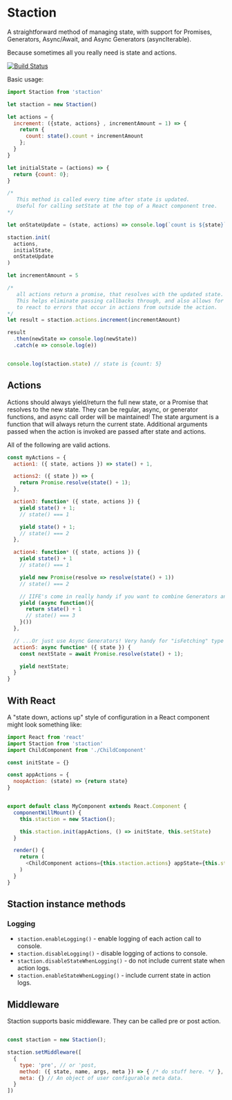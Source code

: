 # Staction
A straightforward method of managing state, with support for Promises, Generators, Async/Await, and Async Generators (asyncIterable).

Because sometimes all you really need is state and actions.

[![Build Status](https://travis-ci.org/brochington/staction.svg?branch=master)](https://travis-ci.org/brochington/staction)

Basic usage:

```javascript
import Staction from 'staction'

let staction = new Staction()

let actions = {
  increment: ({state, actions} , incrementAmount = 1) => {
    return {
      count: state().count + incrementAmount
    };
  }
}

let initialState = (actions) => {
  return {count: 0};
}

/*
   This method is called every time after state is updated.
   Useful for calling setState at the top of a React component tree.
*/

let onStateUpdate = (state, actions) => console.log(`count is ${state}`)

staction.init(
  actions,
  initialState,
  onStateUpdate
)

let incrementAmount = 5

/*
   all actions return a promise, that resolves with the updated state.
   This helps eliminate passing callbacks through, and also allows for a way
   to react to errors that occur in actions from outside the action.
*/
let result = staction.actions.increment(incrementAmount)

result
  .then(newState => console.log(newState))
  .catch(e => console.log(e))


console.log(staction.state) // state is {count: 5}
```

## Actions

Actions should always yield/return the full new state, or a Promise that resolves to the new state. They can be regular, async, or generator functions, and async call order will be maintained! The state argument is a function that will always return the current state. Additional arguments passed when the action is invoked are passed after state and actions.


All of the following are valid actions.

```javascript
const myActions = {
  action1: ({ state, actions }) => state() + 1,

  actions2: ({ state }) => {
    return Promise.resolve(state() + 1);
  },

  action3: function* ({ state, actions }) {
    yield state() + 1;
    // state() === 1

    yield state() + 1;
    // state() === 2
  },

  action4: function* ({ state, actions }) {
    yield state() + 1
    // state() === 1

    yield new Promise(resolve => resolve(state() + 1))
    // state() === 2

    // IIFE's come in really handy if you want to combine Generators and async functions.
    yield (async function(){
      return state() + 1
      // state() === 3
    }())
  },

  // ...Or just use Async Generators! Very handy for "isFetching" type state.
  action5: async function* ({ state }) {
    const nextState = await Promise.resolve(state() + 1);

    yield nextState;
  }
}
```

## With React

A "state down, actions up" style of configuration in a React component might look something like:

```javascript
import React from 'react'
import Staction from 'staction'
import ChildComponent from './ChildComponent'

const initState = {}

const appActions = {
  noopAction: (state) => {return state}
}


export default class MyComponent extends React.Component {
  componentWillMount() {
    this.staction = new Staction();

    this.staction.init(appActions, () => initState, this.setState)
  }

  render() {
    return (
      <ChildComponent actions={this.staction.actions} appState={this.state}/>
    )
  }
}
```


## Staction instance methods

### Logging

- `staction.enableLogging()` - enable logging of each action call to console.
- `staction.disableLogging()` - disable logging of actions to console.
- `staction.disableStateWhenLogging()` - do not include current state when action logs.
- `staction.enableStateWhenLogging()` - include current state in action logs.


## Middleware

Staction supports basic middleware. They can be called pre or post action.

```javascript

const staction = new Staction();

staction.setMiddleware([
  {
    type: 'pre', // or 'post,
    method: ({ state, name, args, meta }) => { /* do stuff here. */ },
    meta: {} // An object of user configurable meta data. 
  }
])
```
